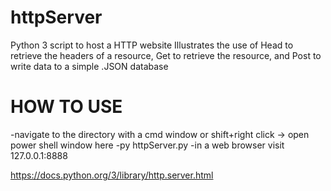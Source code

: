 # httpServer
Python 3 script to host a HTTP website
Illustrates the use of Head to retrieve the headers of a resource, Get to retrieve the resource, and Post to write data to a simple .JSON database

# HOW TO USE
-navigate to the directory with a cmd window or shift+right click -> open power shell window here
-py httpServer.py
-in a web browser visit 127.0.0.1:8888

https://docs.python.org/3/library/http.server.html